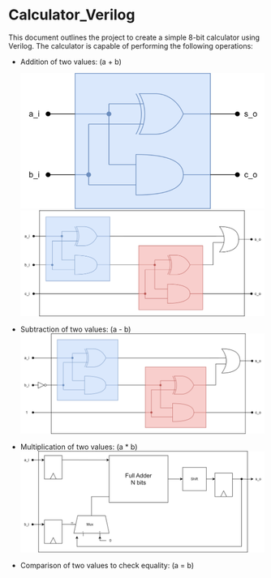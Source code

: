 # Calculator_Verilog

This document outlines the project to create a simple 8-bit calculator using Verilog. The calculator is capable of performing the following operations:

- Addition of two values: \(a + b\)

  ![Addition Operation](image/halfadder.svg)
  ![Addition Operation](image/fulladder.svg)

- Subtraction of two values: \(a - b\)
  ![Subtraction Operation](image/fullsub.svg)

- Multiplication of two values: \(a * b\)
  ![Multiplication Operation](image/multiplication.svg)

- Comparison of two values to check equality: \(a = b\)
